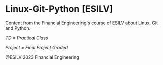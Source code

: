 # Linux-Git-Python [ESILV]

Content from the Financial Engineering's course of ESILV about Linux, Git and Python.

*TD = Practical Class*

*Project = Final Project Graded*

@ESILV 2023 Financial Engineering
